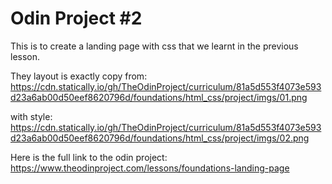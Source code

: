 # Odin Project #2

This is to create a landing page with css that we learnt in the previous lesson.

They layout is exactly copy from: https://cdn.statically.io/gh/TheOdinProject/curriculum/81a5d553f4073e593d23a6ab00d50eef8620796d/foundations/html_css/project/imgs/01.png

with style: https://cdn.statically.io/gh/TheOdinProject/curriculum/81a5d553f4073e593d23a6ab00d50eef8620796d/foundations/html_css/project/imgs/02.png

Here is the full link to the odin project:
https://www.theodinproject.com/lessons/foundations-landing-page
